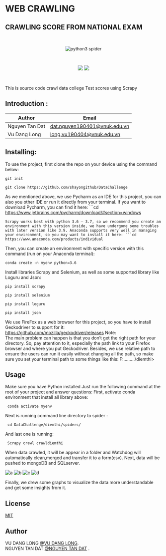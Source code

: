 # WEB CRAWLING 
## CRAWLING SCORE FROM NATIONAL EXAM

<br>
<p align="center">
    <img src="https://zok-blog.oss-cn-hangzhou.aliyuncs.com/pythonlg.jpg" 
        alt="python3 spider">
</p>
<br />
<p align="center">
    <a href="#"><img src="https://img.shields.io/badge/status-updating-brightgreen.svg"></a>
    <a href="https://www.python.org/downloads/"><img src="https://zok-blog.oss-cn-hangzhou.aliyuncs.com/ico/python-3.7-green.svg"></a>


</p>
<br />


This is source code crawl data college Test scores using Scrapy
## Introduction :
Author       | Email
------------ | -------------
Nguyen Tan Dat | dat.nguyen190401@vnuk.edu.vn
Vu Dang Long | long.vu190404@vnuk.edu.vn




## Installing: 
To use the project, first clone the repo on your device using the command below: 
```conda
git init
```
```cd
git clone https://github.com/shayongithub/DataChallenge
```
As we mentioned above, we use Pycharm as an IDE for this project, you can also you other IDE or run it directly from your terminal. If you want to download Pycharm, you can find it here: ```cd
https://www.jetbrains.com/pycharm/download/#section=windows
```
Scrapy works best with python 3.6 – 3.7, so we recommend you create an environment with this version inside, we have undergone some troubles with later version like 3.9. Anaconda supports very well in managing your environment, so you may want to install it here: ```cd
https://www.anaconda.com/products/individual
```
Then, you can create an environment with specific version with this command (run on your Anaconda terminal): 
```cd
conda create -n myenv python=3.6
```
Install libraries Scrapy and Selenium, as well as some supported library like Loguru and Json:
```cd
pip install scrapy
```
```cd
pip install selenium
```
```cd
pip install loguru
```
```cd
pip install json
```
We use FireFox as a web browser for this project, so you have to install Geckodriver to support for it: 
https://github.com/mozilla/geckodriver/releases
Note:  
The main problem can happen is that you don’t get the right path for your directory. So, pay attention to it, especially the path link to your Firefox browser and where you put Geckodriver.
Besides, we use relative path to ensure the users can run it easily without changing all the path, so make sure you set your terminal path to some things like this:
F:\...\...\...\diemthi>


## Usage

Make sure you have Python installed 
Just run the following command at the root of your project and answer questions:
First, activate conda environment that install all library above:
```conda
 conda activate myenv 
```
Next is running command line directory to spider : 
```cd
 cd DataChallenge/diemthi/spiders/
```
And last one is running: 
```Scrapy
 Scrapy crawl crawldiemthi
```
When data crawled, it will be appear in a folder and Watchdog will automatically clean,merged and transfer it to a form(csv). Next, data will be pushed to mongoDB and SQLserver. 

![a](https://user-images.githubusercontent.com/65530922/106276039-7a6d3e80-6269-11eb-9437-5a0d0dc5cd05.png)
![b](https://user-images.githubusercontent.com/65530922/106276677-81488100-626a-11eb-9487-29c1c0986a98.jpg)
![c](https://user-images.githubusercontent.com/65530922/106276665-7ee62700-626a-11eb-9a5c-f35f2d800c65.jpg)
![d](https://user-images.githubusercontent.com/65530922/106276674-80175400-626a-11eb-89c7-3c3b7a64daa6.jpg)


Finally, we drew some graphs to visualize the data more understandable and get some insights from it.
## License
[MIT](https://choosealicense.com/licenses/mit/)
## Author 
VU DANG LONG [@VU DANG LONG](long.vu190404@vnuk.edu.vn).<br />
NGUYEN TAN DAT [@NGUYEN TAN DAT](dat.nguyen190401@vnuk.edu.vn) .<br />


